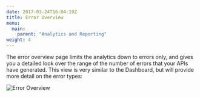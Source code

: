 ```yaml
---
date: 2017-03-24T16:04:19Z
title: Error Overview
menu:
  main:
    parent: "Analytics and Reporting"
weight: 4 
---
```


The error overview page limits the analytics down to errors only, and gives you a detailed look over the range of the number of errors that your APIs have generated. This view is very similar to the Dashboard, but will provide more detail on the error types:

![Error Overview](/docs/img/dashboard/usage-data/error_overview_2.5.png)